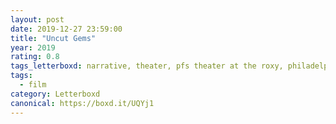 ```yaml
---
layout: post 
date: 2019-12-27 23:59:00
title: "Uncut Gems"
year: 2019
rating: 0.8
tags_letterboxd: narrative, theater, pfs theater at the roxy, philadelphia, leah
tags:
  - film
category: Letterboxd
canonical: https://boxd.it/UQYj1
---
```

